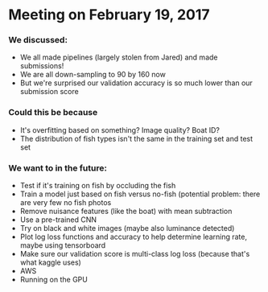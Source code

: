 # Meeting on February 19, 2017
### We discussed:
* We all made pipelines (largely stolen from Jared) and made submissions!
* We are all down-sampling to 90 by 160 now
* But we're surprised our validation accuracy is so much lower than our submission score

### Could this be because
* It's overfitting based on something? Image quality? Boat ID?
* The distribution of fish types isn't the same in the training set and test set

### We want to in the future:
* Test if it's training on fish by occluding the fish
* Train a model just based on fish versus no-fish (potential problem: there are very few no fish photos
* Remove nuisance features (like the boat) with mean subtraction
* Use a pre-trained CNN
* Try on black and white images (maybe also luminance detected)
* Plot log loss functions and accuracy to help determine learning rate, maybe using tensorboard
* Make sure our validation score is multi-class log loss (because that's what kaggle uses)
* AWS
* Running on the GPU

